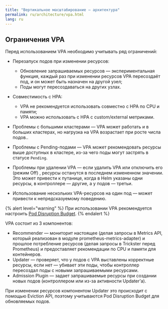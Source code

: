 ```yaml
---
title: "Вертикальное масштабирование — архитектура"
permalink: ru/architecture/vpa.html
lang: ru
---
```


## Ограничения VPA

Перед использованием VPA необходимо учитывать ряд ограничений:

- Перезапуск подов при изменении ресурсов:
  - Обновление запрашиваемых ресурсов — экспериментальная функция, каждый раз при изменении ресурсов VPA пересоздаёт под, и он может быть назначен на другой узел;
  - Поды могут пересоздаваться на других узлах.

- Совместимость с HPA:
  - VPA не рекомендуется использовать совместно с HPA по CPU и памяти;
  - VPA можно использовать с HPA с custom/external метриками.

- Проблемы с большими кластерами — VPA может работать и в больших кластерах, но нагрузка на VPA возрастает при росте числа подов..

- Проблемы с Pending-подами — VPA может рекомендовать ресурсы выше доступных в кластере, из-за чего поды могут застрять в статусе `Pending`.

- Проблемы при удалении VPA — если удалить VPA или отключить его (режим Off) , ресурсы останутся в последнем измененном значении. Это может привести к путанице, когда в Helm указаны одни ресурсы, в контроллере — другие, а у подов — третьи.

- Использование нескольких VPA-ресурсов на один под — может привести к непредсказуемому поведению.

{% alert level="warning" %}
При использовании VPA рекомендуется настроить [Pod Disruption Budget](https://kubernetes.io/docs/concepts/workloads/pods/disruptions/).
{% endalert %}

VPA состоит из 3 компонентов:

- Recommender — мониторит настоящее (делая запросы в Metrics API, который реализован в модуле prometheus-metrics-adapter) и прошлое потребление ресурсов (делая запросы в Trickster перед Prometheus) и предоставляет рекомендации по CPU и памяти для контейнеров.
- Updater — проверяет, что у подов с VPA выставлены корректные ресурсы, если нет — убивает эти поды, чтобы контроллер пересоздал поды с новыми запрашиваемыми ресурсами.
- Admission Plugin — задает запрашиваемые ресурсы при создании новых подов (контроллером или из-за активности Updater’а).

При изменении ресурсов компонентом Updater это происходит с помощью Eviction API, поэтому учитываются Pod Disruption Budget для обновляемых подов.